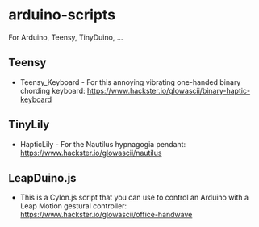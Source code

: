 # arduino-scripts
For Arduino, Teensy, TinyDuino, ...

## Teensy
* Teensy_Keyboard - For this annoying vibrating one-handed binary chording keyboard: https://www.hackster.io/glowascii/binary-haptic-keyboard

## TinyLily
* HapticLily - For the Nautilus hypnagogia pendant: https://www.hackster.io/glowascii/nautilus

## LeapDuino.js
* This is a Cylon.js script that you can use to control an Arduino with a Leap Motion gestural controller: https://www.hackster.io/glowascii/office-handwave